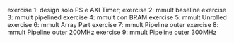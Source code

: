 exercise 1: design solo PS e AXI Timer;
exercise 2: mmult baseline
exercise 3: mmult pipelined
exercise 4: mmult con BRAM
exercise 5: mmult Unrolled
exercise 6: mmult Array Part
exercise 7: mmult Pipeline outer
exercise 8: mmult Pipeline outer 200MHz
exercise 9: mmult Pipeline outer 300MHz